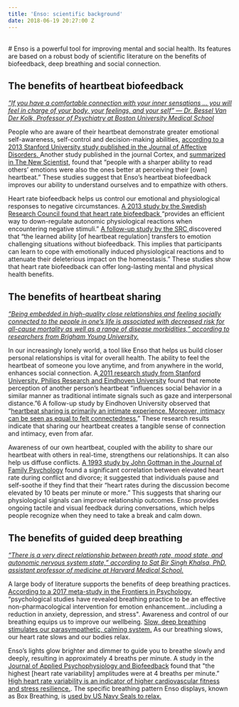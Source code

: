 ```yaml
---
title: 'Enso: scientific background'
date: 2018-06-19 20:27:00 Z
---
```


<br>
# Enso is a powerful tool for improving mental and social health. Its features are based on a robust body of scientific literature on the benefits of biofeedback, deep breathing and social connection.

## **The benefits of heartbeat biofeedback**

*[“If you have a comfortable connection with your inner sensations … you will feel in charge of your body, your feelings, and your self” — Dr. Bessel Van Der Kolk, Professor of Psychiatry at Boston University Medical School](https://www.brainpickings.org/2016/06/20/the-body-keeps-the-score-van-der-kolk/http://)*

People who are aware of their heartbeat demonstrate greater emotional self-awareness, self-control and decision-making abilities, [according to a 2013 Stanford University study published in the Journal of Affective Disorders. ](https://web.stanford.edu/group/mood/cgi-bin/wordpress/wp-content/uploads/2014/02/Furman_Waugh-JAD-2013.pdf)Another study published in the journal Cortex, and [summarized in The New Scientist](https://www.sciencedirect.com/science/article/pii/S0010945217300606http://), found that “people with a sharper ability to read others’ emotions were also the ones better at perceiving their [own] heartbeat.” These studies suggest that Enso’s heartbeat biofeedback improves our ability to understand ourselves and to empathize with others.

Heart rate biofeedback helps us control our emotional and physiological responses to negative circumstances. [A 2013 study by the Swedish Research Council found that heart rate biofeedback ](https://www.ncbi.nlm.nih.gov/pubmed/24373886)“provides an efficient way to down-regulate autonomic physiological reactions when encountering negative stimuli.” [A follow-up study by the SRC ](http://journals.plos.org/plosone/article?id=10.1371/journal.pone.0070004http://)discovered that “the learned ability [of heartbeat regulation] transfers to emotion challenging situations without biofeedback. This implies that participants can learn to cope with emotionally induced physiological reactions and to attenuate their deleterious impact on the homeostasis.” These studies show that heart rate biofeedback can offer long-lasting mental and physical health benefits. 

## **The benefits of heartbeat sharing**

*[“Being embedded in high-quality close relationships and feeling socially connected to the people in one’s life is associated with decreased risk for all-cause mortality as well as a range of disease morbidities,” according to  researchers from Brigham Young University.](http://www.apa.org/pubs/journals/releases/amp-amp0000103.pdf)*

In our increasingly lonely world, a tool like Enso that helps us build closer personal relationships is vital for overall health. The ability to feel the heartbeat of someone you love anytime, and from anywhere in the world, enhances social connection. A[ 2011 research study from Stanford University, Philips Research and Eindhoven University](http://https://ieeexplore.ieee.org/document/5611482/) found that remote perception of another person’s heartbeat ”influences social behavior in a similar manner as traditional intimate signals such as gaze and interpersonal distance.”6 A follow-up study by Eindhoven University observed that “[heartbeat sharing is primarily an intimate experience. Moreover, intimacy can be seen as equal to felt connectedness.](http://arno.uvt.nl/show.cgi?fid=143023)” These research results indicate that sharing our heartbeat creates a tangible sense of connection and intimacy, even from afar. 

Awareness of our own heartbeat, coupled with the ability to share our heartbeat with others in real-time, strengthens our relationships. It can also help us diffuse conflicts. [A 1993 study by John Gottman in the Journal of Family Psychology](https://relationshipinstitute.com.au/uploads/resources/A-theory-of-marital-dissolution-and-stability.pdfhttp://) found a significant correlation between elevated heart rate during conflict and divorce; it suggested that individuals pause and self-soothe if they find that their “heart rates during the discussion become elevated by 10 beats per minute or more.”  This suggests that sharing our physiological signals can improve relationship outcomes. Enso provides ongoing tactile and visual feedback during conversations, which helps people recognize when they need to take a break and calm down.

## **The benefits of guided deep breathing**

*[“There is a very direct relationship between breath rate, mood state, and autonomic nervous system state,” according to Sat Bir Singh Khalsa, PhD, assistant professor of medicine at Harvard Medical School.](https://www.yogajournal.com/yoga-101/science-breathing)*

A large body of literature supports the benefits of deep breathing practices. [According to a 2017 meta-study in the Frontiers in Psychology](https://www.ncbi.nlm.nih.gov/pmc/articles/PMC5455070/http://), “psychological studies have revealed breathing practice to be an effective non-pharmacological intervention for emotion enhancement…including a reduction in anxiety, depression, and stress". Awareness and control of our breathing equips us to improve our wellbeing. [Slow, deep breathing stimulates our parasympathetic, calming system.](https://www.npr.org/2010/12/06/131734718/just-breathe-body-has-a-built-in-stress-relieverhttp://) As our breathing slows, our heart rate slows and our bodies relax.

Enso’s lights glow brighter and dimmer to guide you to breathe slowly and deeply, resulting in approximately 4 breaths per minute. A study in the [Journal of Applied Psychophysiology and Biofeedback](https://link.springer.com/article/10.1023/A:1022312815649http://) found that "the highest [heart rate variability] amplitudes were at 4 breaths per minute.” [High heart rate variability is an indicator of higher cardiovascular fitness and stress resilience.](https://www.health.harvard.edu/blog/heart-rate-variability-new-way-track-well-2017112212789). The specific breathing pattern Enso displays, known as Box Breathing, is [used by US Navy Seals to relax.](http://time.com/4316151/breathing-technique-navy-seal-calm-focused/http://)

